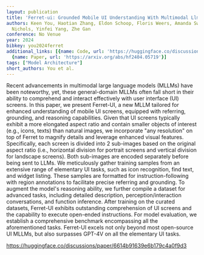 ```yaml
---
layout: publication
title: 'Ferret-ui: Grounded Mobile UI Understanding With Multimodal Llms'
authors: Keen You, Haotian Zhang, Eldon Schoop, Floris Weers, Amanda Swearngin, Jeffrey
  Nichols, Yinfei Yang, Zhe Gan
conference: No Venue
year: 2024
bibkey: you2024ferret
additional_links: [{name: Code, url: 'https://huggingface.co/discussions/paper/6614b91639e6b179c4a0f9d3'},
  {name: Paper, url: 'https://arxiv.org/abs/hf2404.05719'}]
tags: ["Model Architecture"]
short_authors: You et al.
---
```

Recent advancements in multimodal large language models (MLLMs) have been noteworthy, yet, these general-domain MLLMs often fall short in their ability to comprehend and interact effectively with user interface (UI) screens. In this paper, we present Ferret-UI, a new MLLM tailored for enhanced understanding of mobile UI screens, equipped with referring, grounding, and reasoning capabilities. Given that UI screens typically exhibit a more elongated aspect ratio and contain smaller objects of interest (e.g., icons, texts) than natural images, we incorporate "any resolution" on top of Ferret to magnify details and leverage enhanced visual features. Specifically, each screen is divided into 2 sub-images based on the original aspect ratio (i.e., horizontal division for portrait screens and vertical division for landscape screens). Both sub-images are encoded separately before being sent to LLMs. We meticulously gather training samples from an extensive range of elementary UI tasks, such as icon recognition, find text, and widget listing. These samples are formatted for instruction-following with region annotations to facilitate precise referring and grounding. To augment the model's reasoning ability, we further compile a dataset for advanced tasks, including detailed description, perception/interaction conversations, and function inference. After training on the curated datasets, Ferret-UI exhibits outstanding comprehension of UI screens and the capability to execute open-ended instructions. For model evaluation, we establish a comprehensive benchmark encompassing all the aforementioned tasks. Ferret-UI excels not only beyond most open-source UI MLLMs, but also surpasses GPT-4V on all the elementary UI tasks.

https://huggingface.co/discussions/paper/6614b91639e6b179c4a0f9d3